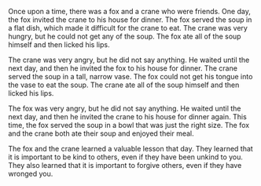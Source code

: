 Once upon a time, there was a fox and a crane who were friends. One day, the fox invited the crane to his house for dinner. The fox served the soup in a flat dish, which made it difficult for the crane to eat. The crane was very hungry, but he could not get any of the soup. The fox ate all of the soup himself and then licked his lips.

The crane was very angry, but he did not say anything. He waited until the next day, and then he invited the fox to his house for dinner. The crane served the soup in a tall, narrow vase. The fox could not get his tongue into the vase to eat the soup. The crane ate all of the soup himself and then licked his lips.

The fox was very angry, but he did not say anything. He waited until the next day, and then he invited the crane to his house for dinner again. This time, the fox served the soup in a bowl that was just the right size. The fox and the crane both ate their soup and enjoyed their meal.

The fox and the crane learned a valuable lesson that day. They learned that it is important to be kind to others, even if they have been unkind to you. They also learned that it is important to forgive others, even if they have wronged you.